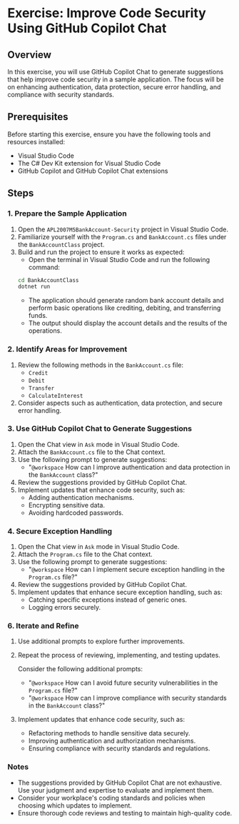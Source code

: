 # Exercise: Improve Code Security Using GitHub Copilot Chat

## Overview
In this exercise, you will use GitHub Copilot Chat to generate suggestions that help improve code security in a sample application. The focus will be on enhancing authentication, data protection, secure error handling, and compliance with security standards.

## Prerequisites
Before starting this exercise, ensure you have the following tools and resources installed:
- Visual Studio Code
- The C# Dev Kit extension for Visual Studio Code
- GitHub Copilot and GitHub Copilot Chat extensions

## Steps

### 1. Prepare the Sample Application
1. Open the `APL2007M5BankAccount-Security` project in Visual Studio Code.
2. Familiarize yourself with the `Program.cs` and `BankAccount.cs` files under the `BankAccountClass` project.
3. Build and run the project to ensure it works as expected:
   - Open the terminal in Visual Studio Code and run the following command:
   ```bash
   cd BankAccountClass
   dotnet run
   ```
   - The application should generate random bank account details and perform basic operations like crediting, debiting, and transferring funds.
   - The output should display the account details and the results of the operations.

### 2. Identify Areas for Improvement
1. Review the following methods in the `BankAccount.cs` file:
   - `Credit`
   - `Debit`
   - `Transfer`
   - `CalculateInterest`
2. Consider aspects such as authentication, data protection, and secure error handling.

### 3. Use GitHub Copilot Chat to Generate Suggestions
1. Open the Chat view in `Ask` mode in Visual Studio Code.
2. Attach the `BankAccount.cs` file to the Chat context.
3. Use the following prompt to generate suggestions:
   - "`@workspace` How can I improve authentication and data protection in the `BankAccount` class?"
4. Review the suggestions provided by GitHub Copilot Chat.
5. Implement updates that enhance code security, such as:
   - Adding authentication mechanisms.
   - Encrypting sensitive data.
   - Avoiding hardcoded passwords.

### 4. Secure Exception Handling
1. Open the Chat view in `Ask` mode in Visual Studio Code.
2. Attach the `Program.cs` file to the Chat context.
3. Use the following prompt to generate suggestions:
   - "`@workspace` How can I implement secure exception handling in the `Program.cs` file?"
4. Review the suggestions provided by GitHub Copilot Chat.
5. Implement updates that enhance secure exception handling, such as:
   - Catching specific exceptions instead of generic ones.
   - Logging errors securely.

### 6. Iterate and Refine
1. Use additional prompts to explore further improvements.
2. Repeat the process of reviewing, implementing, and testing updates.

   Consider the following additional prompts:
    - "`@workspace` How can I avoid future security vulnerabilities in the `Program.cs` file?"
    - "`@workspace` How can I improve compliance with security standards in the `BankAccount` class?"

3. Implement updates that enhance code security, such as:
   - Refactoring methods to handle sensitive data securely.
   - Improving authentication and authorization mechanisms.
   - Ensuring compliance with security standards and regulations.

### Notes
- The suggestions provided by GitHub Copilot Chat are not exhaustive. Use your judgment and expertise to evaluate and implement them.
- Consider your workplace's coding standards and policies when choosing which updates to implement.
- Ensure thorough code reviews and testing to maintain high-quality code.